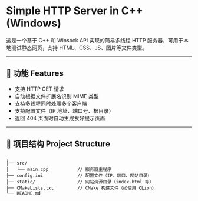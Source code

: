 # Simple HTTP Server in C++ (Windows)

这是一个基于 C++ 和 Winsock API 实现的简易多线程 HTTP 服务器，可用于本地测试静态网页，支持 HTML、CSS、JS、图片等文件类型。

---

## 🧩 功能 Features

- 支持 HTTP GET 请求
- 自动根据文件扩展名识别 MIME 类型
- 支持多线程同时处理多个客户端
- 支持配置文件（IP 地址、端口号、根目录）
- 返回 404 页面时自动生成友好提示页面

---

## 📁 项目结构 Project Structure

```text
.
├── src/
│   └── main.cpp           // 服务器主程序
├── config.ini             // 配置文件（IP、端口、网站目录）
├── static/                // 网站资源目录（index.html 等）
├── CMakeLists.txt         // CMake 构建文件（如使用 CLion）
└── README.md
